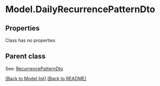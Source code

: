 # Model.DailyRecurrencePatternDto
## Properties
Class has no properties

## Parent class

See: [RecurrencePatternDto](RecurrencePatternDto.md)

[[Back to Model list]](Models.doc) [[Back to README]](README.md)


